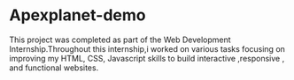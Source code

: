 # Apexplanet-demo
This project was completed as part of the Web Development Internship.Throughout this internship,i worked on various tasks focusing on improving my HTML, CSS, Javascript skills to build interactive ,responsive , and functional websites.

